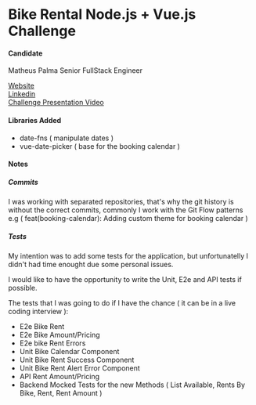 # Bike Rental Node.js + Vue.js Challenge

#### Candidate
Matheus Palma
Senior FullStack Engineer

[Website](https://matheuspalma.com) <br/>
[Linkedin](https://www.linkedin.com/in/matheus-palma) <br/>
[Challenge Presentation Video](https://youtu.be/sZW7BY7rQYw) <br/>


#### Libraries Added
- date-fns ( manipulate dates )
- vue-date-picker ( base for the booking calendar )

#### Notes

##### Commits
I was working with separated repositories, that's why the git history is without the correct commits, commonly I work with the Git Flow patterns e.g ( feat(booking-calendar): Adding custom theme for booking calendar )


##### Tests

My intention was to add some tests for the application, but unfortunatelly I didn't had time enought due some personal issues.

I would like to have the opportunity to write the Unit, E2e and API tests if possible.

The tests that I was going to do if I have the chance ( it can be in a live coding interview ):
- E2e Bike Rent
- E2e Bike Amount/Pricing
- E2e bike Rent Errors
- Unit Bike Calendar Component
- Unit Bike Rent Success Component
- Unit Bike Rent Alert Error Component
- API Rent Amount/Pricing
- Backend Mocked Tests for the new Methods ( List Available, Rents By Bike, Rent, Rent Amount )


